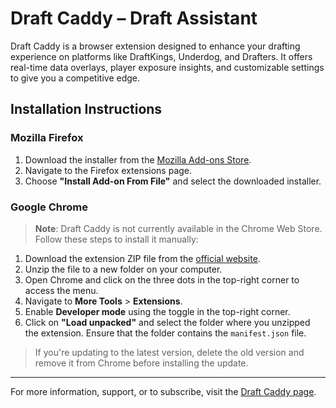 # Draft Caddy – Draft Assistant

Draft Caddy is a browser extension designed to enhance your drafting experience on platforms like DraftKings, Underdog, and Drafters. It offers real-time data overlays, player exposure insights, and customizable settings to give you a competitive edge.

## Installation Instructions

### Mozilla Firefox

1. Download the installer from the [Mozilla Add-ons Store](https://addons.mozilla.org/).
2. Navigate to the Firefox extensions page.
3. Choose **"Install Add-on From File"** and select the downloaded installer.

### Google Chrome

> **Note**: Draft Caddy is not currently available in the Chrome Web Store. Follow these steps to install it manually:

1. Download the extension ZIP file from the [official website](https://endgamesyndicate.com/draft-caddy/).
2. Unzip the file to a new folder on your computer.
3. Open Chrome and click on the three dots in the top-right corner to access the menu.
4. Navigate to **More Tools** > **Extensions**.
5. Enable **Developer mode** using the toggle in the top-right corner.
6. Click on **"Load unpacked"** and select the folder where you unzipped the extension. Ensure that the folder contains the `manifest.json` file.

> If you're updating to the latest version, delete the old version and remove it from Chrome before installing the update.

---

For more information, support, or to subscribe, visit the [Draft Caddy page](https://endgamesyndicate.com/draft-caddy/).
